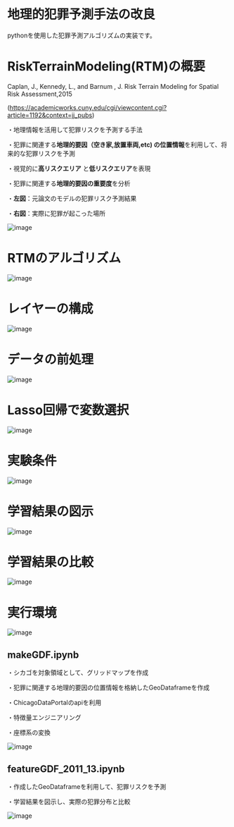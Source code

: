 # 地理的犯罪予測手法の改良
pythonを使用した犯罪予測アルゴリズムの実装です。  




# RiskTerrainModeling(RTM)の概要
Caplan, J., Kennedy, L., and Barnum , J.  Risk Terrain Modeling for Spatial Risk Assessment,2015

(https://academicworks.cuny.edu/cgi/viewcontent.cgi?article=1192&context=jj_pubs)

・地理情報を活用して犯罪リスクを予測する手法

・犯罪に関連する**地理的要因（空き家,放置車両,etc) の位置情報**を利用して、将来的な犯罪リスクを予測

・視覚的に**高リスクエリア** と**低リスクエリア**を表現

・犯罪に関連する**地理的要因の重要度**を分析

・**左図**：元論文のモデルの犯罪リスク予測結果

・**右図**：実際に犯罪が起こった場所


![image](https://github.com/user-attachments/assets/7832af67-ed6b-4c4c-8559-56ff89e68947)

# RTMのアルゴリズム

![image](https://github.com/user-attachments/assets/7d87769f-7762-4326-a23a-bcd1e37cb728)

# レイヤーの構成

![image](https://github.com/user-attachments/assets/18e63130-2587-4199-9552-22aef4e58a4d)

# データの前処理

![image](https://github.com/user-attachments/assets/11f93adf-ec4b-464d-ad36-58f9debb6af4)

# Lasso回帰で変数選択

![image](https://github.com/user-attachments/assets/05070405-f506-4a5e-b887-afc82ba8254c)

# 実験条件

![image](https://github.com/user-attachments/assets/f7ad9b3f-4aab-44e4-be5b-f39e0c835fb3)

# 学習結果の図示
![image](https://github.com/user-attachments/assets/24c5d32a-988f-407e-8b37-1e22cc81f228)

# 学習結果の比較

![image](https://github.com/user-attachments/assets/5ac5667f-ec94-4e40-98ca-37920f1a8527)

# 実行環境

![image](https://github.com/user-attachments/assets/305aba37-3e21-4d34-b5d9-ca240f8833c6)




## makeGDF.ipynb
・シカゴを対象領域として、グリッドマップを作成

・犯罪に関連する地理的要因の位置情報を格納したGeoDataframeを作成

・ChicagoDataPortalのapiを利用

・特徴量エンジニアリング

・座標系の変換


![image](https://github.com/user-attachments/assets/97a1a031-8b1e-42d4-8fc6-c18b0010b61e)




## featureGDF_2011_13.ipynb

・作成したGeoDataframeを利用して、犯罪リスクを予測

・学習結果を図示し、実際の犯罪分布と比較

![image](https://github.com/user-attachments/assets/c52a46a5-e55e-462f-9f6b-8b37da56a861)
